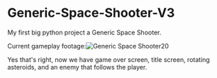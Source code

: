 # Generic-Space-Shooter-V3
 My first big python project a Generic Space Shooter.
 
 Current gameplay footage:![Generic Space Shooter20](https://user-images.githubusercontent.com/102329519/163456657-b494e9ca-0927-4415-a177-08d2f0a853e2.gif)

 Yes that's right, now we have game over screen, title screen, rotating asteroids, and an enemy that follows the player.
